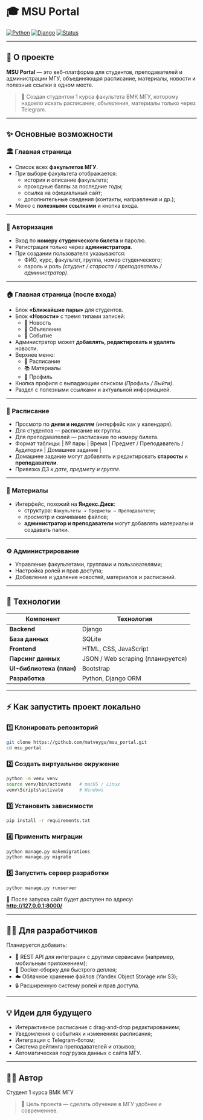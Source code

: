 # 🎓 MSU Portal

[![Python](https://img.shields.io/badge/Python-3.12+-blue.svg?logo=python)](https://www.python.org/)
[![Django](https://img.shields.io/badge/Django-5.0+-success.svg?logo=django)](https://www.djangoproject.com/)
[![Status](https://img.shields.io/badge/status-Active-brightgreen.svg)]()

---

## 🧠 О проекте

**MSU Portal** — это веб-платформа для студентов, преподавателей и администрации МГУ, объединяющая расписание, материалы, новости и полезные ссылки в одном месте.  

> 💬 Создан студентом 1 курса факультета ВМК МГУ, которому надоело искать расписание, объявления, материалы только через Telegram.  

---

## ✨ Основные возможности

### 🏛️ Главная страница
- Список всех **факультетов МГУ**.  
- При выборе факультета отображается:
  - история и описание факультета;  
  - проходные баллы за последние годы;  
  - ссылка на официальный сайт;  
  - дополнительные сведения (контакты, направления и др.);  
- Меню с **полезными ссылками** и кнопка входа.

---

### 🔐 Авторизация
- Вход по **номеру студенческого билета** и паролю.  
- Регистрация только через **администратора**.  
- При создании пользователя указываются:
  - ФИО, курс, факультет, группа, номер студенческого;  
  - пароль и роль *(студент / староста / преподаватель / администратор)*.

---

### 🏠 Главная страница (после входа)
- Блок **«Ближайшие пары»** для студентов.  
- Блок **«Новости»** с тремя типами записей:
  - 📰 Новость  
  - 📢 Объявление  
  - 🎉 Событие  
- Администратор может **добавлять, редактировать и удалять** новости.  
- Верхнее меню:
  - 📅 Расписание  
  - 📚 Материалы  
  - 👤 Профиль  
- Кнопка профиля с выпадающим списком *(Профиль / Выйти)*.  
- Раздел с полезными ссылками и актуальной информацией.

---

### 📅 Расписание
- Просмотр по **дням и неделям** (интерфейс как у календаря).  
- Для студентов — расписание их группы.  
- Для преподавателей — расписание по номеру билета.  
- Формат таблицы:
  | № пары | Время | Предмет / Преподаватель / Аудитория | Домашнее задание |
- Домашнее задание могут добавлять и редактировать **старосты** и **преподаватели**.  
- Привязка ДЗ к *дате, предмету и группе*.

---

### 📁 Материалы
- Интерфейс, похожий на **Яндекс.Диск**:
  - структура: `Факультеты → Предметы → Преподаватели`;  
  - просмотр и скачивание файлов;  
  - **администратор и преподаватели** могут добавлять материалы и создавать папки.

---

### ⚙️ Администрирование
- Управление факультетами, группами и пользователями;  
- Настройка ролей и прав доступа;  
- Добавление и удаление новостей, материалов и расписаний.

---

## 🧰 Технологии

| Компонент | Технология |
|------------|-------------|
| **Backend** | Django |
| **База данных** | SQLite |
| **Frontend** | HTML, CSS, JavaScript |
| **Парсинг данных** | JSON / Web scraping (планируется) |
| **UI-библиотека (план)** | Bootstrap |
| **Разработка** | Python, Django ORM |

---

## ⚡ Как запустить проект локально

### 1️⃣ Клонировать репозиторий
```bash
git clone https://github.com/matveygu/msu_portal.git
cd msu_portal
```

### 2️⃣ Создать виртуальное окружение
```bash
python -m venv venv
source venv/bin/activate   # macOS / Linux
venv\Scripts\activate      # Windows
```

### 3️⃣ Установить зависимости
```bash
pip install -r requirements.txt
```

### 4️⃣ Применить миграции
```bash
python manage.py makemigrations
python manage.py migrate
```

### 5️⃣ Запустить сервер разработки
```bash
python manage.py runserver
```

🔗 После запуска сайт будет доступен по адресу:  
**http://127.0.0.1:8000/**

---

## 🧑‍💻 Для разработчиков

Планируется добавить:
- 🧩 REST API для интеграции с другими сервисами (например, мобильным приложением);  
- 🐳 Docker-сборку для быстрого деплоя;  
- ☁️ Облачное хранение файлов (Yandex Object Storage или S3);  
- 🔒 Расширенную систему ролей и прав доступа.

---

## 💡 Идеи для будущего
- Интерактивное расписание с drag-and-drop редактированием;  
- Уведомления о событиях и изменениях расписания;  
- Интеграция с Telegram-ботом;  
- Система рейтинга преподавателей и отзывов;  
- Автоматическая подгрузка данных с сайта МГУ.

---

## 👨‍🎓 Автор
 
Студент 1 курса ВМК МГУ  

> 🎯 Цель проекта — сделать обучение в МГУ удобнее и современнее.